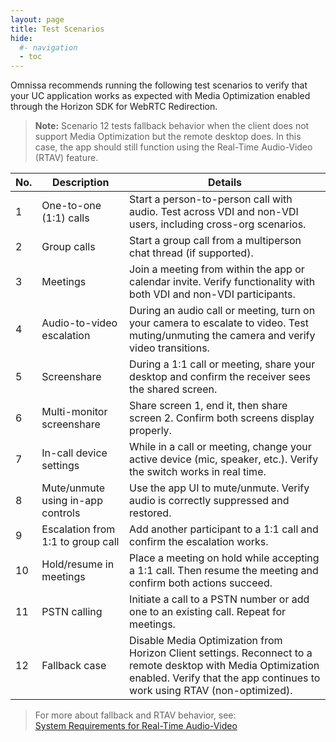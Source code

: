 ```yaml
---
layout: page
title: Test Scenarios
hide:
  #- navigation
  - toc
---
```


Omnissa recommends running the following test scenarios to verify that your UC application works as expected with Media Optimization enabled through the Horizon SDK for WebRTC Redirection.

> **Note:** Scenario 12 tests fallback behavior when the client does not support Media Optimization but the remote desktop does. In this case, the app should still function using the Real-Time Audio-Video (RTAV) feature.

| No. | Description                           | Details |
|-----|---------------------------------------|---------|
| 1   | One-to-one (1:1) calls                | Start a person-to-person call with audio. Test across VDI and non-VDI users, including cross-org scenarios. |
| 2   | Group calls                           | Start a group call from a multiperson chat thread (if supported). |
| 3   | Meetings                              | Join a meeting from within the app or calendar invite. Verify functionality with both VDI and non-VDI participants. |
| 4   | Audio-to-video escalation             | During an audio call or meeting, turn on your camera to escalate to video. Test muting/unmuting the camera and verify video transitions. |
| 5   | Screenshare                           | During a 1:1 call or meeting, share your desktop and confirm the receiver sees the shared screen. |
| 6   | Multi-monitor screenshare             | Share screen 1, end it, then share screen 2. Confirm both screens display properly. |
| 7   | In-call device settings               | While in a call or meeting, change your active device (mic, speaker, etc.). Verify the switch works in real time. |
| 8   | Mute/unmute using in-app controls     | Use the app UI to mute/unmute. Verify audio is correctly suppressed and restored. |
| 9   | Escalation from 1:1 to group call     | Add another participant to a 1:1 call and confirm the escalation works. |
|10   | Hold/resume in meetings               | Place a meeting on hold while accepting a 1:1 call. Then resume the meeting and confirm both actions succeed. |
|11   | PSTN calling                          | Initiate a call to a PSTN number or add one to an existing call. Repeat for meetings. |
|12   | Fallback case                         | Disable Media Optimization from Horizon Client settings. Reconnect to a remote desktop with Media Optimization enabled. Verify that the app continues to work using RTAV (non-optimized). |

> For more about fallback and RTAV behavior, see:  
> [System Requirements for Real-Time Audio-Video](https://docs.omnissa.com/bundle/Horizon-Remote-Desktop-FeaturesV2206/page/SystemRequirementsforReal-TimeAudio-Video.html)
